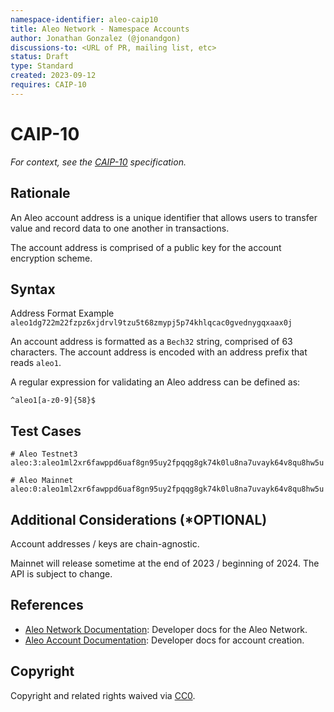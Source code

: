 ```yaml
---
namespace-identifier: aleo-caip10
title: Aleo Network - Namespace Accounts
author: Jonathan Gonzalez (@jonandgon)
discussions-to: <URL of PR, mailing list, etc>
status: Draft
type: Standard
created: 2023-09-12
requires: CAIP-10
---
```


<!--You can leave these HTML comments in your merged CAIP and delete the 
 visible duplicate text guides, they will not appear and may be helpful to 
 refer to if you edit it again. This is the suggested template for new CAIPs.
 Note that an CAIP number will be assigned by an editor. When opening a pull
 request to submit your EIP, please use an abbreviated title in the 
 filename, `caipX.md`, all lowercase, no `-` between the CAIP and its 
 number.-->

# CAIP-10

*For context, see the [CAIP-10][] specification.*
<!--"If you can't explain it simply, you don't understand it well enough." Provide a simplified and layman-accessible explanation of the CAIP.-->

## Rationale
<!--A short (~200 word) description of the technical issue being addressed.-->
An Aleo account address is a unique identifier that allows users to transfer value and record data to one another in transactions.

The account address is comprised of a public key for the account encryption scheme.

## Syntax

Address Format Example
`aleo1dg722m22fzpz6xjdrvl9tzu5t68zmypj5p74khlqcac0gvednygqxaax0j`

An account address is formatted as a `Bech32` string, comprised of 63 characters. The account address is encoded with an address prefix that reads `aleo1`.

A regular expression for validating an Aleo address can be defined as:

`^aleo1[a-z0-9]{58}$`

## Test Cases

```env
# Aleo Testnet3
aleo:3:aleo1ml2xr6fawppd6uaf8gn95uy2fpqqg8gk74k0lu8na7uvayk64v8qu8hw5u

# Aleo Mainnet
aleo:0:aleo1ml2xr6fawppd6uaf8gn95uy2fpqqg8gk74k0lu8na7uvayk64v8qu8hw5u
```

## Additional Considerations (*OPTIONAL)

Account addresses / keys are chain-agnostic.

Mainnet will release sometime at the end of 2023 / beginning of 2024. The API is subject to change.

## References
<!--Links to external resources that help understanding the CAIP better. This can e.g. be links to existing implementations.-->
- [Aleo Network Documentation][]: Developer docs for the Aleo Network.
- [Aleo Account Documentation][]: Developer docs for account creation.

[Aleo Network Documentation]: https://developer.aleo.org
[Aleo Account Documentation]: https://developer.aleo.org/concepts/accounts
[CAIP-2]: https://chainAgnostic.org/CAIPS/caip-2
[CAIP-10]: https://chainAgnostic.org/CAIPS/caip-10
[aleo CAIP-2]: aleo/caip2

## Copyright

Copyright and related rights waived via [CC0](https://creativecommons.org/publicdomain/zero/1.0/).
